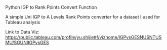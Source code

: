 Python IGP to Rank Points Convert Function

A simple Uni IGP to A Levels Rank Points converter for a dataset I used for Tableau analysis

Link to Data Viz: https://public.tableau.com/profile/yu.shijie#!/vizhome/IGPvsGESNUSNTUSMU/SGUNIIGPvsGES
